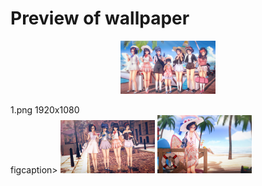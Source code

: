 # Preview of wallpaper

<p align="center">
  <img src="1.png" style="max-width:30%; height:auto;"/>
  <figcaption>1.png 1920x1080</figcaption>figcaption>
  <img src="2.png" style="max-width:30%; height:auto;"/>
  <img src="3.png" style="max-width:30%; height:auto;"/>
</p>
